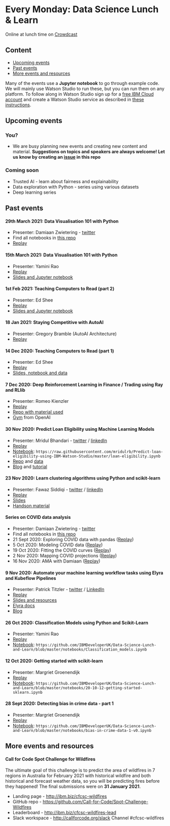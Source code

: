 # Every Monday: Data Science Lunch & Learn

Online at lunch time on [Crowdcast](https://www.crowdcast.io/ibmdevelopereurope)

## Content
* [Upcoming events](#Upcoming)
* [Past events](#Past)
* [More events and resources](#resources)

Many of the events use a **Jupyter notebook** to go through example code. We will mainly use Watson Studio to run these, but you can run them on any platform. To follow along in Watson Studio sign up for a [free IBM Cloud account](https://ibm.biz/BdfBr6) and create a Watson Studio service as described in [these instructions](https://github.com/IBMDeveloperUK/data-science-lunch-and-learn/blob/master/watson-studio-instructions.md). 

<a class="anchor" id="Upcoming"></a>
## Upcoming events

### You?
* We are busy planning new events and creating new content and material. **Suggestions on topics and speakers are always welcome! Let us know by creating an [issue](https://github.com/IBMDeveloperUK/Data-Science-Lunch-and-Learn/issues) in this repo**

### Coming soon
* Trusted AI - learn about fairness and explainability 
* Data exploration with Python - series using various datasets 
* Deep learning series

<a class="anchor" id="Past"></a>
## Past events

#### 29th March 2021: Data Visualisation 101 with Python
* Presenter: Damiaan Zwietering - [twitter](https://twitter.com/dzwietering)
* Find all notebooks in [this repo](https://gitlab.com/dzwietering/corona/-/tree/master/pydata)
* [Replay](https://www.crowdcast.io/e/data-science-lunch-and-15)


#### 15th March 2021: Data Visualisation 101 with Python
* Presenter: Yamini Rao
* [Replay](https://www.crowdcast.io/e/data-science-lunch-and-14)
* [Slides and Jupyter notebook](https://github.com/IBMDeveloperUK/Data-Visualisation-with-Python)


#### 1st Feb 2021: Teaching Computers to Read (part 2)
* Presenter: Ed Shee
* [Replay](https://www.crowdcast.io/e/data-science-lunch-and-13)
* [Slides and Jupyter notebook](https://github.com/IBMDeveloperUK/Analysing-Jokes-with-Natural-Language-Processing)


#### 18 Jan 2021: Staying Competitive with AutoAI
* Presenter: Gregory Bramble (AutoAI Architecture)
* [Replay](https://www.crowdcast.io/e/data-science-lunch-and-12)

#### 14 Dec 2020: Teaching Computers to Read (part 1)
* Presenter: Ed Shee
* [Replay](https://www.crowdcast.io/e/data-science-lunch-and-11)
* [Slides, notebook and data](https://github.com/IBMDeveloperUK/Analysing-Jokes-with-Natural-Language-Processing)

#### 7 Dec 2020: Deep Reinforcement Learning in Finance / Trading using Ray and RLlib
* Presenter: Romeo Kienzler
* [Replay](https://www.crowdcast.io/e/data-science-lunch-and-10)
* [Repo with material used](https://github.com/romeokienzler/DeepRL)
* [Gym](https://gym.openai.com) from OpenAI

#### 30 Nov 2020: Predict Loan Eligibility using Machine Learning Models
* Presenter: Mridul Bhandari - [twitter](https://twitter.com/mridulrb) / [linkedIn](https://www.linkedin.com/in/mridul-bhandari/)
* [Replay](https://www.crowdcast.io/e/data-science-lunch-and-9)
* [Notebook](https://github.com/mridulrb/Predict-loan-eligibility-using-IBM-Watson-Studio): `https://raw.githubusercontent.com/mridulrb/Predict-loan-eligibility-using-IBM-Watson-Studio/master/loan-eligibility.ipynb`
* [Repo](https://github.com/IBM/Predict-loan-eligibility-using-IBM-Watson-Studio) and [data](https://github.com/mridulrb/Predict-loan-eligibility-using-IBM-Watson-Studio/tree/master/Dataset)
* [Blog](https://towardsdatascience.com/predict-loan-eligibility-using-machine-learning-models-7a14ef904057)
 and [tutorial](https://developer.ibm.com/tutorials/predict-loan-eligibility-using-jupyter-notebook-ibm-spss-modeler/)

#### 23 Nov 2020: Learn clustering algorithms using Python and scikit-learn
* Presenter: Fawaz Siddiqi - [twitter](https://twitter.com/fawaz_siddiqi) / [linkedIn](https://www.linkedin.com/in/fawazsiddiqi/)
* [Replay](https://www.crowdcast.io/e/data-science-lunch-and-8)
* [Slides](https://ibm.biz/LNL-Clustering)
* [Handson material](https://github.com/fawazsiddiqi/LnL-CLustering)

#### Series on COVID data analysis 
* Presenter: Damiaan Zwietering - [twitter](https://twitter.com/dzwietering)
* Find all notebooks in [this repo](https://gitlab.com/dzwietering/corona/-/tree/master/pydata)
* 21 Sept 2020: Exploring COVID data with pandas ([Replay](https://www.crowdcast.io/e/data-science-lunchlearn-COVID))
* 5 Oct 2020: Modeling COVID data ([Replay](https://www.crowdcast.io/e/data-science-lunch-and-2))
* 19 Oct 2020: Fitting the COVID curves ([Replay](https://www.crowdcast.io/e/data-science-lunch-and-3))
* 2 Nov 2020: Mapping COVID projections ([Replay](https://www.crowdcast.io/e/data-science-lunch-and-5))
* 16 Nov 2020: AMA with Damiaan ([Replay](https://www.crowdcast.io/e/data-science-lunch-and-7))

#### 9 Nov 2020: Automate your machine learning workflow tasks using Elyra and Kubeflow Pipelines
* Presenter: Patrick Titzler - [twitter](https://twitter.com/ptitzler) / [LinkedIn](https://www.linkedin.com/in/patrick-titzler/)
* [Replay](https://www.crowdcast.io/e/data-science-lunch-and-6)
* [Slides and resources](https://github.com/CODAIT/presentations/tree/master/talks/2020-11-09_ds_lunch_and_learn)
* [Elyra docs](https://elyra.readthedocs.io/en/latest/)
* [Blog](https://dev.to/ibmdeveloper/automate-your-machine-learning-workflow-tasks-using-elyra-and-kubeflow-pipelines-5d6n)

#### 26 Oct 2020: Classification Models using Python and Scikit-Learn 
* Presenter: Yamini Rao
* [Replay](https://www.crowdcast.io/e/data-science-lunch-and-4/register)
* [Notebook](https://github.com/IBMDeveloperUK/Data-Science-Lunch-and-Learn/blob/master/notebooks/Classification_models.ipynb): 
`https://github.com/IBMDeveloperUK/Data-Science-Lunch-and-Learn/blob/master/notebooks/Classification_models.ipynb`

#### 12 Oct 2020: Getting started with scikit-learn
* Presenter: Margriet Groenendijk
* [Replay](https://www.crowdcast.io/e/data-science-lunch-)
* [Notebook](https://github.com/IBMDeveloperUK/Data-Science-Lunch-and-Learn/blob/master/notebooks/20-10-12-getting-started-sklearn.ipynb): 
`https://github.com/IBMDeveloperUK/Data-Science-Lunch-and-Learn/blob/master/notebooks/20-10-12-getting-started-sklearn.ipynb`


#### 28 Sept 2020: Detecting bias in crime data - part 1
* Presenter: Margriet Groenendijk
* [Replay](https://www.crowdcast.io/e/data-science-lunch-and)
* [Notebook](https://github.com/IBMDeveloperUK/Data-Science-Lunch-and-Learn/blob/master/notebooks/bias-in-crime-data-1-v0.ipynb): 
`https://github.com/IBMDeveloperUK/Data-Science-Lunch-and-Learn/blob/master/notebooks/bias-in-crime-data-1-v0.ipynb`



<a class="anchor" id="resources"></a>
## More events and resources

#### Call for Code Spot Challenge for Wildfires

The ultimate goal of this challenge is to predict the area of wildfires in 7 regions in Australia for February 2021 with historical wildfire and both historical and forecast weather data, so you will be predicting fires before they happened!
The final submissions were on **31 January 2021**.

* Landing page - http://ibm.biz/cfcsc-wildfires
* GitHub repo - https://github.com/Call-for-Code/Spot-Challenge-Wildfires
* Leaderboard - http://ibm.biz/cfcsc-wildfires-lead
* Slack workspace - http://callforcode.org/slack Channel #cfcsc-wildfires
